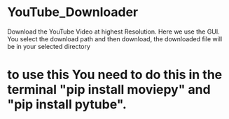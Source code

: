 # YouTube_Downloader
Download the YouTube Video at highest Resolution.
Here we use the GUI.
You select the download path and then download, the downloaded file will be in your selected directory
# to use this You need to do this in the terminal "pip install moviepy" and "pip install pytube".
